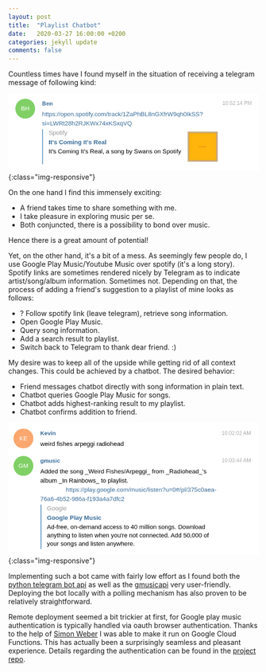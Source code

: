```yaml
---
layout: post
title:  "Playlist Chatbot"
date:   2020-03-27 16:00:00 +0200
categories: jekyll update
comments: false
---
```

Countless times have I found myself in the situation of receiving a telegram message of following
kind:

![telegram message](/imgs/playlist-chat-bot/telegram-message.png){:class="img-responsive"}

On the one hand I find this immensely exciting:
   * A friend takes time to share something with me.
   * I take pleasure in exploring music per se.
   * Both conjuncted, there is a possibility to bond over music.

Hence there is a great amount of potential!

Yet, on the other hand, it's a bit of a mess. As seemingly few people do, I use Google Play
Music/Youtube Music over spotify (it's a long story). Spotify links are sometimes rendered
nicely by Telegram as to indicate artist/song/album information. Sometimes not. Depending on that,
the process of adding a friend's suggestion to a playlist of mine looks as follows:
   * ? Follow spotify link (leave telegram), retrieve song information.
   * Open Google Play Music.
   * Query song information.
   * Add a search result to playlist.
   * Switch back to Telegram to thank dear friend. :)

My desire was to keep all of the upside while getting rid of all context changes. This could be
achieved by a chatbot. The desired behavior:
   * Friend messages chatbot directly with song information in plain text.
   * Chatbot queries Google Play Music for songs.
   * Chatbot adds highest-ranking result to my playlist.
   * Chatbot confirms addition to friend.

![bot message](/imgs/playlist-chat-bot/bot-message.png){:class="img-responsive"}

Implementing such a bot came with fairly low effort as I found both the [python telegram bot
api](https://python-telegram-bot.org/) as well as the [gmusicapi](
https://github.com/simon-weber/gmusicapi) very user-friendly. Deploying the bot locally with a
polling mechanism has also proven to be relatively straightforward.

Remote deployment seemed a bit trickier at first, for Google play music authentication is typically
handled via oauth browser authentication. Thanks to the help of [Simon
Weber](https://www.simonmweber.com/) I was able to make it run on Google Cloud Functions. This has
actually been a surprisingly seamless and pleasant experience. Details regarding the authentication
can be found in the [project repo](https://github.com/kklein/gmusic-bot).